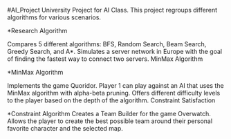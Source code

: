 #AI_Project
University Project for AI Class. This project regroups different algorithms for various scenarios.

*Research Algorithm

Compares 5 different algorithms: BFS, Random Search, Beam Search, Greedy Search, and A*.
Simulates a server network in Europe with the goal of finding the fastest way to connect two servers.
MinMax Algorithm

*MinMax Algorithm

Implements the game Quoridor. Player 1 can play against an AI that uses the MinMax algorithm with alpha-beta pruning.
Offers different difficulty levels to the player based on the depth of the algorithm.
Constraint Satisfaction

*Constraint Algorithm
Creates a Team Builder for the game Overwatch.
Allows the player to create the best possible team around their personal favorite character and the selected map.

